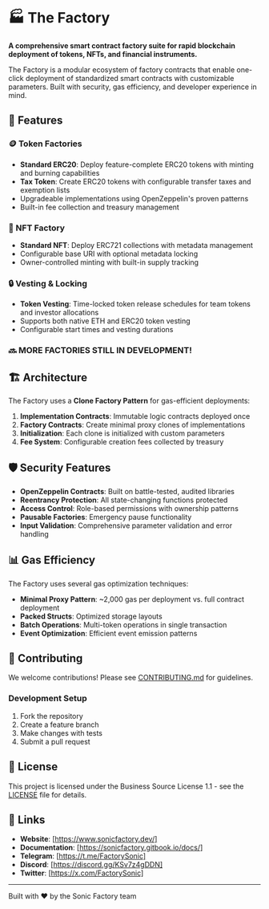 # 🏭 The Factory

**A comprehensive smart contract factory suite for rapid blockchain deployment of tokens, NFTs, and financial instruments.**

The Factory is a modular ecosystem of factory contracts that enable one-click deployment of standardized smart contracts with customizable parameters. Built with security, gas efficiency, and developer experience in mind.

## 🌟 Features

### 🪙 Token Factories
- **Standard ERC20**: Deploy feature-complete ERC20 tokens with minting and burning capabilities
- **Tax Token**: Create ERC20 tokens with configurable transfer taxes and exemption lists
- Upgradeable implementations using OpenZeppelin's proven patterns
- Built-in fee collection and treasury management

### 🎨 NFT Factory
- **Standard NFT**: Deploy ERC721 collections with metadata management
- Configurable base URI with optional metadata locking
- Owner-controlled minting with built-in supply tracking

### 🔒 Vesting & Locking
- **Token Vesting**: Time-locked token release schedules for team tokens and investor allocations
- Supports both native ETH and ERC20 token vesting
- Configurable start times and vesting durations

### 🔜 MORE FACTORIES STILL IN DEVELOPMENT!

## 🏗️ Architecture

The Factory uses a **Clone Factory Pattern** for gas-efficient deployments:

1. **Implementation Contracts**: Immutable logic contracts deployed once
2. **Factory Contracts**: Create minimal proxy clones of implementations
3. **Initialization**: Each clone is initialized with custom parameters
4. **Fee System**: Configurable creation fees collected by treasury

## 🛡️ Security Features

- **OpenZeppelin Contracts**: Built on battle-tested, audited libraries
- **Reentrancy Protection**: All state-changing functions protected
- **Access Control**: Role-based permissions with ownership patterns
- **Pausable Factories**: Emergency pause functionality
- **Input Validation**: Comprehensive parameter validation and error handling

## 📊 Gas Efficiency

The Factory uses several gas optimization techniques:

- **Minimal Proxy Pattern**: ~2,000 gas per deployment vs. full contract deployment
- **Packed Structs**: Optimized storage layouts
- **Batch Operations**: Multi-token operations in single transaction
- **Event Optimization**: Efficient event emission patterns

## 🤝 Contributing

We welcome contributions! Please see [CONTRIBUTING.md](CONTRIBUTING.md) for guidelines.

### Development Setup

1. Fork the repository
2. Create a feature branch
3. Make changes with tests
4. Submit a pull request

## 📄 License

This project is licensed under the Business Source License 1.1 - see the [LICENSE](LICENSE) file for details.

## 🔗 Links

- **Website**: [https://www.sonicfactory.dev/]
- **Documentation**: [https://sonicfactory.gitbook.io/docs/]
- **Telegram**: [https://t.me/FactorySonic]
- **Discord**: [https://discord.gg/KSv7z4gDDN]
- **Twitter**: [https://x.com/FactorySonic]

---

Built with ❤️ by the Sonic Factory team
